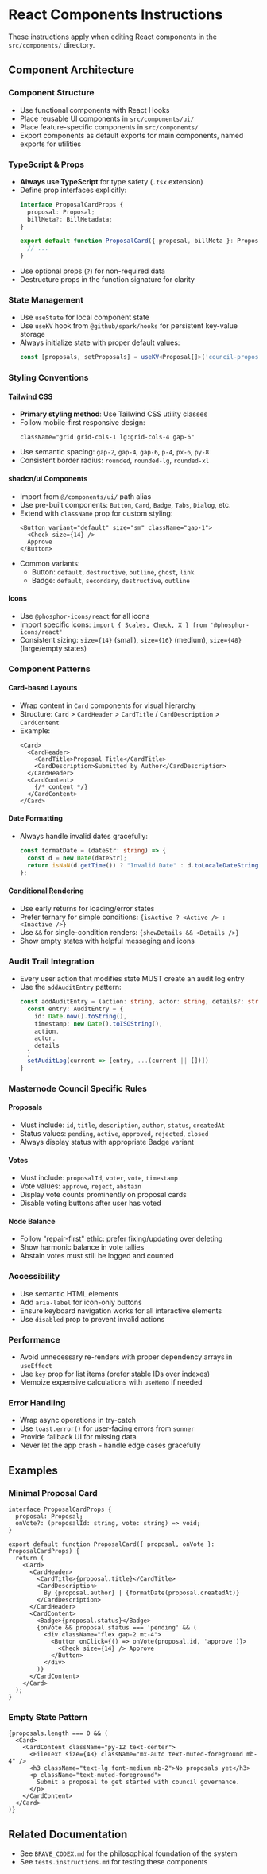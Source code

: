# React Components Instructions

These instructions apply when editing React components in the `src/components/` directory.

## Component Architecture

### Component Structure
- Use functional components with React Hooks
- Place reusable UI components in `src/components/ui/`
- Place feature-specific components in `src/components/`
- Export components as default exports for main components, named exports for utilities

### TypeScript & Props
- **Always use TypeScript** for type safety (`.tsx` extension)
- Define prop interfaces explicitly:
  ```typescript
  interface ProposalCardProps {
    proposal: Proposal;
    billMeta?: BillMetadata;
  }
  
  export default function ProposalCard({ proposal, billMeta }: ProposalCardProps) {
    // ...
  }
  ```
- Use optional props (`?`) for non-required data
- Destructure props in the function signature for clarity

### State Management
- Use `useState` for local component state
- Use `useKV` hook from `@github/spark/hooks` for persistent key-value storage
- Always initialize state with proper default values:
  ```typescript
  const [proposals, setProposals] = useKV<Proposal[]>('council-proposals', [])
  ```

### Styling Conventions

#### Tailwind CSS
- **Primary styling method**: Use Tailwind CSS utility classes
- Follow mobile-first responsive design:
  ```tsx
  className="grid grid-cols-1 lg:grid-cols-4 gap-6"
  ```
- Use semantic spacing: `gap-2`, `gap-4`, `gap-6`, `p-4`, `px-6`, `py-8`
- Consistent border radius: `rounded`, `rounded-lg`, `rounded-xl`

#### shadcn/ui Components
- Import from `@/components/ui/` path alias
- Use pre-built components: `Button`, `Card`, `Badge`, `Tabs`, `Dialog`, etc.
- Extend with `className` prop for custom styling:
  ```tsx
  <Button variant="default" size="sm" className="gap-1">
    <Check size={14} />
    Approve
  </Button>
  ```
- Common variants:
  - Button: `default`, `destructive`, `outline`, `ghost`, `link`
  - Badge: `default`, `secondary`, `destructive`, `outline`

#### Icons
- Use `@phosphor-icons/react` for all icons
- Import specific icons: `import { Scales, Check, X } from '@phosphor-icons/react'`
- Consistent sizing: `size={14}` (small), `size={16}` (medium), `size={48}` (large/empty states)

### Component Patterns

#### Card-based Layouts
- Wrap content in `Card` components for visual hierarchy
- Structure: `Card` > `CardHeader` > `CardTitle` / `CardDescription` > `CardContent`
- Example:
  ```tsx
  <Card>
    <CardHeader>
      <CardTitle>Proposal Title</CardTitle>
      <CardDescription>Submitted by Author</CardDescription>
    </CardHeader>
    <CardContent>
      {/* content */}
    </CardContent>
  </Card>
  ```

#### Date Formatting
- Always handle invalid dates gracefully:
  ```typescript
  const formatDate = (dateStr: string) => {
    const d = new Date(dateStr);
    return isNaN(d.getTime()) ? "Invalid Date" : d.toLocaleDateString();
  };
  ```

#### Conditional Rendering
- Use early returns for loading/error states
- Prefer ternary for simple conditions: `{isActive ? <Active /> : <Inactive />}`
- Use `&&` for single-condition renders: `{showDetails && <Details />}`
- Show empty states with helpful messaging and icons

### Audit Trail Integration
- Every user action that modifies state MUST create an audit log entry
- Use the `addAuditEntry` pattern:
  ```typescript
  const addAuditEntry = (action: string, actor: string, details?: string) => {
    const entry: AuditEntry = {
      id: Date.now().toString(),
      timestamp: new Date().toISOString(),
      action,
      actor,
      details
    }
    setAuditLog(current => [entry, ...(current || [])])
  }
  ```

### Masternode Council Specific Rules

#### Proposals
- Must include: `id`, `title`, `description`, `author`, `status`, `createdAt`
- Status values: `pending`, `active`, `approved`, `rejected`, `closed`
- Always display status with appropriate Badge variant

#### Votes
- Must include: `proposalId`, `voter`, `vote`, `timestamp`
- Vote values: `approve`, `reject`, `abstain`
- Display vote counts prominently on proposal cards
- Disable voting buttons after user has voted

#### Node Balance
- Follow "repair-first" ethic: prefer fixing/updating over deleting
- Show harmonic balance in vote tallies
- Abstain votes must still be logged and counted

### Accessibility
- Use semantic HTML elements
- Add `aria-label` for icon-only buttons
- Ensure keyboard navigation works for all interactive elements
- Use `disabled` prop to prevent invalid actions

### Performance
- Avoid unnecessary re-renders with proper dependency arrays in `useEffect`
- Use `key` prop for list items (prefer stable IDs over indexes)
- Memoize expensive calculations with `useMemo` if needed

### Error Handling
- Wrap async operations in try-catch
- Use `toast.error()` for user-facing errors from `sonner`
- Provide fallback UI for missing data
- Never let the app crash - handle edge cases gracefully

## Examples

### Minimal Proposal Card
```tsx
interface ProposalCardProps {
  proposal: Proposal;
  onVote?: (proposalId: string, vote: string) => void;
}

export default function ProposalCard({ proposal, onVote }: ProposalCardProps) {
  return (
    <Card>
      <CardHeader>
        <CardTitle>{proposal.title}</CardTitle>
        <CardDescription>
          By {proposal.author} | {formatDate(proposal.createdAt)}
        </CardDescription>
      </CardHeader>
      <CardContent>
        <Badge>{proposal.status}</Badge>
        {onVote && proposal.status === 'pending' && (
          <div className="flex gap-2 mt-4">
            <Button onClick={() => onVote(proposal.id, 'approve')}>
              <Check size={14} /> Approve
            </Button>
          </div>
        )}
      </CardContent>
    </Card>
  );
}
```

### Empty State Pattern
```tsx
{proposals.length === 0 && (
  <Card>
    <CardContent className="py-12 text-center">
      <FileText size={48} className="mx-auto text-muted-foreground mb-4" />
      <h3 className="text-lg font-medium mb-2">No proposals yet</h3>
      <p className="text-muted-foreground">
        Submit a proposal to get started with council governance.
      </p>
    </CardContent>
  </Card>
)}
```

## Related Documentation
- See `BRAVE_CODEX.md` for the philosophical foundation of the system
- See `tests.instructions.md` for testing these components
